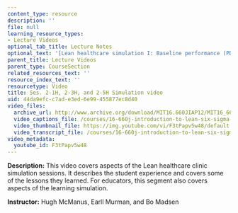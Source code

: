 ```yaml
---
content_type: resource
description: ''
file: null
learning_resource_types:
- Lecture Videos
optional_tab_title: Lecture Notes
optional_text: '[Lean healthcare simulation I: Baseline performance (PDF)](resources/mit16_660jiap12_2-1h)'
parent_title: Lecture Videos
parent_type: CourseSection
related_resources_text: ''
resource_index_text: ''
resourcetype: Video
title: Ses. 2-1H, 2-3H, and 2-5H Simulation video
uid: 44da9efc-c7ad-e3ed-6e99-455877ec8d40
video_files:
  archive_url: http://www.archive.org/download/MIT16.660JIAP12/MIT16_660JIAP12_ses2-1_300k.mp4
  video_captions_file: /courses/16-660j-introduction-to-lean-six-sigma-methods-january-iap-2012/d2f3c0972c115268a50b94ec13875ec0_F3tPapv5w48.vtt
  video_thumbnail_file: https://img.youtube.com/vi/F3tPapv5w48/default.jpg
  video_transcript_file: /courses/16-660j-introduction-to-lean-six-sigma-methods-january-iap-2012/d4880ca871fdab2c257aa447925edfbe_F3tPapv5w48.pdf
video_metadata:
  youtube_id: F3tPapv5w48
---
```


**Description:** This video covers aspects of the Lean healthcare clinic simulation sessions. It describes the student experience and covers some of the lessons they learned. For educators, this segment also covers aspects of the learning simulation.

**Instructor:** Hugh McManus, Earll Murman, and Bo Madsen